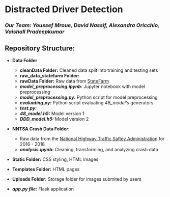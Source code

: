 # Distracted Driver Detection
### _Our Team: Youssef Mroue, David Nassif, Alexandra Oricchio, Vaishall Pradeepkumar_

## Repository Structure:
- **Data Folder**
  - **cleanData Folder:** Cleaned data split into training and testing sets
  - **raw_data_statefarm Folder:**
  - **rawData Folder:** Raw data from [StateFarm](https://www.kaggle.com/c/state-farm-distracted-driver-detection/data)
  - **_model_preprocessing.ipynb:_** Jupyter notebook with model preprocessing 
  - **_model_preprocessing.py:_** Python script for model preprocessing 
  - **_evaluating.py:_** Python script evaluating _48_model's_ generators
  - **_test.py:_**
  - **_48_model.h5:_** Model version 1
  - **_DDD_model.h5:_** Model version 2
  
- **NNTSA Crash Data Folder:** 
  - Raw data from the [National Highway Traffic Saftey Administration](https://www.nhtsa.gov/node/97996/221) for 2016 - 2018
  - **_analysis.ipynb:_** Cleaning, transforming, and analyzing crash data
  
- **Static Folder:** CSS styling, HTML images 

- **Templates Folder:** HTML pages

- **Uploads Folder:** Storage folder for images submited by users

- **_app.py file:_** Flask application
